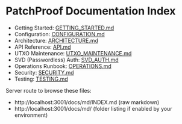# PatchProof Documentation Index

- Getting Started: [GETTING_STARTED.md](GETTING_STARTED.md)
- Configuration: [CONFIGURATION.md](CONFIGURATION.md)
- Architecture: [ARCHITECTURE.md](ARCHITECTURE.md)
- API Reference: [API.md](API.md)
- UTXO Maintenance: [UTXO_MAINTENANCE.md](UTXO_MAINTENANCE.md)
- SVD (Passwordless) Auth: [SVD_AUTH.md](SVD_AUTH.md)
- Operations Runbook: [OPERATIONS.md](OPERATIONS.md)
- Security: [SECURITY.md](SECURITY.md)
- Testing: [TESTING.md](TESTING.md)

Server route to browse these files:
- http://localhost:3001/docs/md/INDEX.md (raw markdown)
- http://localhost:3001/docs/md/ (folder listing if enabled by your environment)
